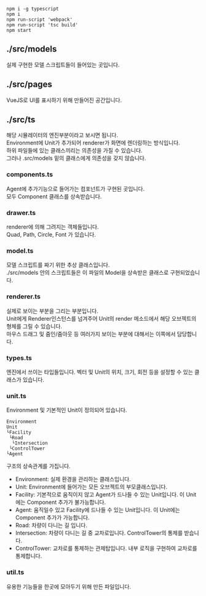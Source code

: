     npm i -g typescript
    npm i
    npm run-script 'webpack'
    npm run-script 'tsc build'
    npm start

## ./src/models
실제 구현한 모델 스크립트들이 들어있는 곳입니다.  

## ./src/pages
VueJS로 UI를 표시하기 위해 만들어진 공간입니다.  

## ./src/ts
해당 시뮬레이터의 엔진부분이라고 보시면 됩니다.  
Environment에 Unit가 추가되어 renderer가 화면에 렌더링하는 방식입니다.  
하위 파일들에 있는 클래스끼리는 의존성을 가질 수 있습니다.   
그러나 .src/models 밑의 클래스에게 의존성을 갖지 않습니다.   

### components.ts
Agent에 추가기능으로 들어가는 컴포넌트가 구현된 곳입니다.  
모두 Component 클래스를 상속받습니다.

### drawer.ts
renderer에 의해 그려지는 객체들입니다.  
Quad, Path, Circle, Font 가 있습니다.

### model.ts
모델 스크립트를 짜기 위한 추상 클래스입니다.  
./src/models 안의 스크립트들은 이 파일의 Model을 상속받은 클래스로 구현되었습니다.

### renderer.ts
실제로 보이는 부분을 그리는 부분입니다.  
Unit에게 Renderer인스턴스를 넘겨주어 Unit의 render 메소드에서 해당 오브젝트의 형체를 그릴 수 있습니다.  
마우스 드래그 및 줌인/줌아웃 등 여러가지 보이는 부분에 대해서는 이쪽에서 담당합니다.

### types.ts
엔진에서 쓰이는 타입들입니다. 벡터 및 Unit의 위치, 크기, 회전 등을 설정할 수 있는 클래스가 있습니다.

### unit.ts
Environment 및 기본적인 Unit이 정의되어 있습니다.

    Environment  
    Unit  
    └Facility  
     └Road  
      └Intersection
     └ControlTower
    └Agent  
구조의 상속관계를 가집니다.

- Environment: 실제 환경을 관리하는 클래스입니다.
- Unit: Environment에 들어가는 모든 오브젝트의 부모클래스입니다.
- Facility: 기본적으로 움직이지 않고 Agent가 드나들 수 있는 Unit입니다. 이 Unit에는 Component 추가가 불가능합니다.
- Agent: 움직일수 있고 Facility에 드나들 수 있는 Unit입니다. 이 Unit에는 Component 추가가 가능합니다.
- Road: 차량이 다니는 길 입니다.
- Intersection: 차량이 다니는 길 중 교차로입니다. ControlTower의 통제를 받습니다.
- ControlTower: 교차로를 통제하는 관제탑입니다. 내부 로직을 구현하여 교차로를 통제합니다.
    
### util.ts
유용한 기능들을 한곳에 모아두기 위해 만든 파일입니다.